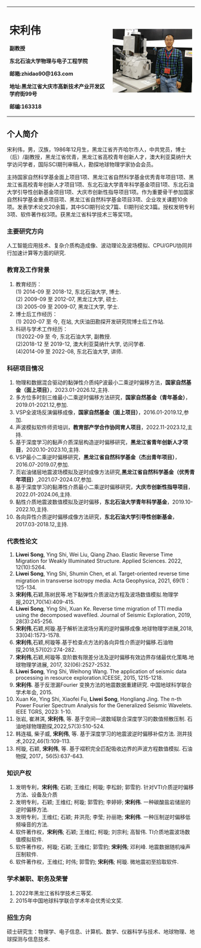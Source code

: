 <div>
<table border="0">
  <tr>
    <td width="55%">
      <h1>宋利伟</h1>
      <p><b>副教授</b></p>
      <p><b>东北石油大学物理与电子工程学院</b></p>
      <p><b>邮箱:zhidao90@163.com</b></p>
      <p><b>地址:黑龙江省大庆市高新技术产业开发区学府街99号</b></p>
      <p><b>邮编:163318</b></p>
    </td>
    <td width="45%">
      <img src="song.jpg" width="100%">
    </td>
  </tr>
</table>
</div>

## 个人简介

宋利伟，男，汉族，1986年12月生，黑龙江省齐齐哈尔市人，中共党员，博士（后）/副教授，黑龙江省优青，黑龙江省高校青年创新人才，澳大利亚莫纳什大学访问学者，国际SCI期刊审稿人，勘探地球物理学家协会会员。

主持国家自然科学基金面上项目1项、黑龙江省自然科学基金优秀青年项目1项、黑龙江省高校青年创新人才项目1项、东北石油大学青年科学基金项目1项、东北石油大学引导性创新基金项目1项、大庆市创新性指导项目1项。作为重要骨干参加国家自然科学基金重点项目项、黑龙江省自然科学基金项目3项、企业攻关课题10余项。发表学术论文20余篇，其中SCI期刊论文7篇、EI期刊论文3篇。授权发明专利3项、软件著作权3项。获黑龙江省科学技术三等奖1项。

### 主要研究方向
人工智能应用技术、复杂介质构造成像、波动理论及波场模拟、CPU/GPU协同并行加速计算等方面的研究.

### 教育及工作背景
1. 教育经历：  
(1) 2014-09 至 2018-12, 东北石油大学, 博士.  
(2) 2009-09 至 2012-07, 黑龙江大学, 硕士.  
(3) 2005-09 至 2009-07, 黑龙江大学, 学士.  
2. 博士后工作经历：   
(1) 2020-07 至 今, 在站, 大庆油田勘探开发研究院博士后工作站.
3. 科研与学术工作经历：  
(1)2022-09 至 今, 东北石油大学, 副教授.  
(2)2018-12 至 2019-12, 澳大利亚莫纳什大学, 访问学者.  
(4)2014-09 至 2022-08, 东北石油大学, 讲师.

### 科研项目情况
1. 物理和数据混合驱动的黏弹性介质纯P波最小二乘逆时偏移方法，**国家自然基金（面上项目）**，2023.01-2026.12,主持.
2. 多方位多时刻三维最小二乘逆时偏移方法研究，**国家自然基金（青年基金）**，2019.01-2021.12,参加.
3. VSP全波场反演偏移成像，**国家自然基金（面上项目）**，2016.01-2019.12,参加.
4. 声波模拟软件师资培训，**教育部产学合作协同育人项目**，2022.11-2023.12,主持.
5. 基于深度学习的黏声介质深层构造逆时偏移研究，**黑龙江省青年创新人才项目**，2020.10-2023.10,主持.
6. VSP最小二乘逆时偏移研究，**黑龙江省自然科学基金（杰出青年项目）**，2016.07-2019.07,参加.
7. 页岩油储层地震波场模拟及逆时成像方法研究,**黑龙江省自然科学基金（优秀青年项目）**,2021.07-2024.07,参加.
8. 基于深度学习的黏滞性介质最小二乘逆时偏移研究，**大庆市创新性指导项目**，2022.01-2024.06,主持.
9. 黏性介质地震波数值模拟及逆时偏移，**东北石油大学青年科学基金**，2019.10-2022.10,主持.
10. 各向异性介质逆时偏移成像方法研究，**东北石油大学引导性创新基金**，2017.03-2018.12,主持.

### 代表性论文
1. **Liwei Song**, Ying Shi, Wei Liu, Qiang Zhao. Elastic Reverse Time Migration for Weakly Illuminated Structure. Applied Sciences. 2022, 12(10):5264.
2. **Liwei Song**, Ying Shi, Shumin Chen, et al. Target-oriented reverse time migration in transverse isotropy media. Acta Geophysica, 2021, 69(1)：125-134.
3. **宋利伟**,石颖,陈树民等.地下黏弹性介质波动方程及波场数值模拟.物理学报,2021,70(14):409-415.
4. **Liwei Song**, Ying Shi, Xuan Ke. Reverse time migration of TTI media using the decomposed wavefiled. Journal of Seismic Exploration, 2019, 28(3):245-256.
5. **宋利伟**,石颖,柯璇.基于解析法波场分离的逆时偏移成像.地球物理学进展,2018, 33(04):1573-1578.
6. **宋利伟**,石颖,柯璇等.基于检查点方法的各向异性介质逆时偏移.石油物探,2018,57(02):274-282.
7. **宋利伟**,石颖,柯璇等.变阶数有限差分法及逆时偏移有效边界存储最优化策略.地球物理学进展, 2017, 32(06):2527-2532.
8. **Liwei Song**, Ying Shi, Weihong Wang. The application of seismic data processing in resource exploration.ICEESE, 2015, 1215-1218.
9. **宋利伟**. 基于反泄漏Fourier 变换方法的地震数据重建研究. 中国地球科学联合学术年会, 2015.
10. Xuan Ke, Ying Shi, Xiaofei Fu, **Liwei Song**, Hongliang Jing. The n-th Power Fourier Spectrum Analysis for the Generalized Seismic Wavelets. IEEE TGRS, 2023: 1-10.
11. 张岩, 崔淋淇, **宋利伟**, 等. 基于空间—波数域联合深度学习的数值频散压制. 石油地球物理勘探,2022,57(3):510-524. 
12. 韩连福, 柴子威, **宋利伟**, 等. 基于深度学习的地震波逆时偏移补偿方法. 测井技术,2022,46(1):109-113.
13. 柯璇, 石颖, **宋利伟**, 等. 基于褶积完全匹配吸收边界的声波方程数值模拟. 石油物探, 2017，56(5):637-643.

### 知识产权
1. 发明专利，**宋利伟**; 石颖; 王维红; 柯璇; 李松龄; 郭雪豹. 针对VTI介质逆时偏移方法、设备及介质
2. 发明专利，石颖; 王维红; 柯璇; 郭雪豹; 李婷婷; **宋利伟**. 一种碳酸盐岩储层的逆时偏移方法.
3. 发明专利，王维红; 石颖; 井洪亮; 李莹; 孙丽艳; **宋利伟**. 一种压制逆时偏移低频噪音的方法.
4. 软件著作权，**宋利伟**; 石颖; 王维红; 柯璇; 刘宗利; 高智伟. TI介质地震波场数值模拟软件.
5. 软件著作权，柯璇; 石颖; 王维红; 郭雪豹; **宋利伟**; 邓利峰. 地震数据随机噪声压制软件.
6. 软件著作权，王维红; 时伟; 郭雪豹; **宋利伟**; 柯璇. 微地震初至拾取软件.


### 学术兼职、职务及荣誉
1. 2022年黑龙江省科学技术三等奖.
2. 2015年中国地球科学联合学术年会优秀论文奖.

### 招生方向
硕士研究生：物理学、电子信息、计算机、数学、仪器科学与技术、地球物理、地球探测与信息技术.
